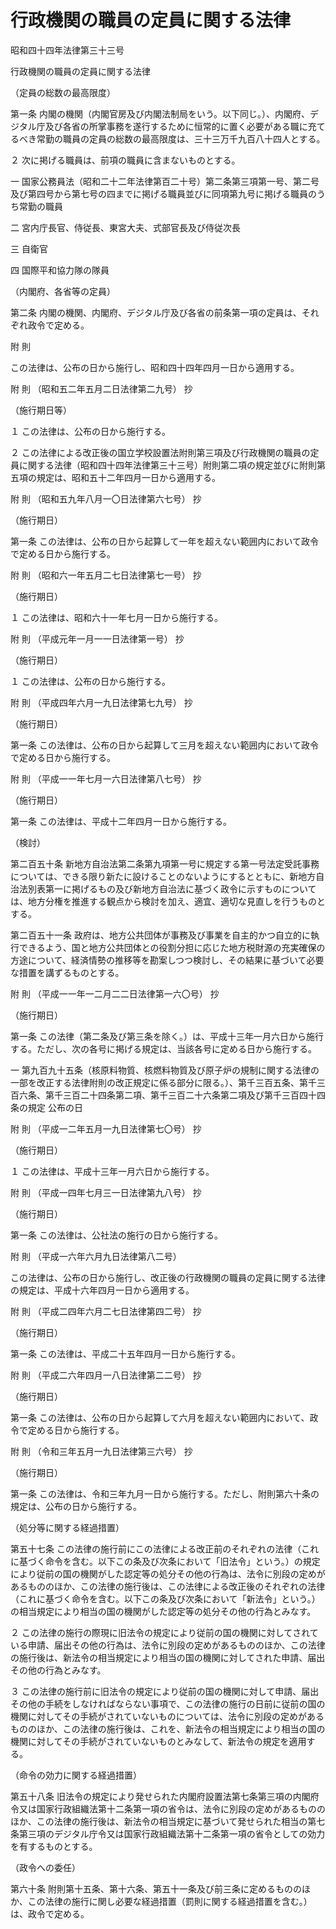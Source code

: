 # 行政機関の職員の定員に関する法律

昭和四十四年法律第三十三号

行政機関の職員の定員に関する法律

（定員の総数の最高限度）

第一条 内閣の機関（内閣官房及び内閣法制局をいう。以下同じ。）、内閣府、デジタル庁及び各省の所掌事務を遂行するために恒常的に置く必要がある職に充てるべき常勤の職員の定員の総数の最高限度は、三十三万千九百八十四人とする。

２ 次に掲げる職員は、前項の職員に含まないものとする。

一 国家公務員法（昭和二十二年法律第百二十号）第二条第三項第一号、第二号及び第四号から第七号の四までに掲げる職員並びに同項第九号に掲げる職員のうち常勤の職員

二 宮内庁長官、侍従長、東宮大夫、式部官長及び侍従次長

三 自衛官

四 国際平和協力隊の隊員

（内閣府、各省等の定員）

第二条 内閣の機関、内閣府、デジタル庁及び各省の前条第一項の定員は、それぞれ政令で定める。

附 則

この法律は、公布の日から施行し、昭和四十四年四月一日から適用する。

附 則 （昭和五二年五月二日法律第二九号） 抄

（施行期日等）

１ この法律は、公布の日から施行する。

２ この法律による改正後の国立学校設置法附則第三項及び行政機関の職員の定員に関する法律（昭和四十四年法律第三十三号）附則第二項の規定並びに附則第五項の規定は、昭和五十二年四月一日から適用する。

附 則 （昭和五九年八月一〇日法律第六七号） 抄

（施行期日）

第一条 この法律は、公布の日から起算して一年を超えない範囲内において政令で定める日から施行する。

附 則 （昭和六一年五月二七日法律第七一号） 抄

（施行期日）

１ この法律は、昭和六十一年七月一日から施行する。

附 則 （平成元年一月一一日法律第一号） 抄

（施行期日）

１ この法律は、公布の日から施行する。

附 則 （平成四年六月一九日法律第七九号） 抄

（施行期日）

第一条 この法律は、公布の日から起算して三月を超えない範囲内において政令で定める日から施行する。

附 則 （平成一一年七月一六日法律第八七号） 抄

（施行期日）

第一条 この法律は、平成十二年四月一日から施行する。

（検討）

第二百五十条 新地方自治法第二条第九項第一号に規定する第一号法定受託事務については、できる限り新たに設けることのないようにするとともに、新地方自治法別表第一に掲げるもの及び新地方自治法に基づく政令に示すものについては、地方分権を推進する観点から検討を加え、適宜、適切な見直しを行うものとする。

第二百五十一条 政府は、地方公共団体が事務及び事業を自主的かつ自立的に執行できるよう、国と地方公共団体との役割分担に応じた地方税財源の充実確保の方途について、経済情勢の推移等を勘案しつつ検討し、その結果に基づいて必要な措置を講ずるものとする。

附 則 （平成一一年一二月二二日法律第一六〇号） 抄

（施行期日）

第一条 この法律（第二条及び第三条を除く。）は、平成十三年一月六日から施行する。ただし、次の各号に掲げる規定は、当該各号に定める日から施行する。

一 第九百九十五条（核原料物質、核燃料物質及び原子炉の規制に関する法律の一部を改正する法律附則の改正規定に係る部分に限る。）、第千三百五条、第千三百六条、第千三百二十四条第二項、第千三百二十六条第二項及び第千三百四十四条の規定 公布の日

附 則 （平成一二年五月一九日法律第七〇号） 抄

（施行期日）

１ この法律は、平成十三年一月六日から施行する。

附 則 （平成一四年七月三一日法律第九八号） 抄

（施行期日）

第一条 この法律は、公社法の施行の日から施行する。

附 則 （平成一六年六月九日法律第八二号）

この法律は、公布の日から施行し、改正後の行政機関の職員の定員に関する法律の規定は、平成十六年四月一日から適用する。

附 則 （平成二四年六月二七日法律第四二号） 抄

（施行期日）

第一条 この法律は、平成二十五年四月一日から施行する。

附 則 （平成二六年四月一八日法律第二二号） 抄

（施行期日）

第一条 この法律は、公布の日から起算して六月を超えない範囲内において、政令で定める日から施行する。

附 則 （令和三年五月一九日法律第三六号） 抄

（施行期日）

第一条 この法律は、令和三年九月一日から施行する。ただし、附則第六十条の規定は、公布の日から施行する。

（処分等に関する経過措置）

第五十七条 この法律の施行前にこの法律による改正前のそれぞれの法律（これに基づく命令を含む。以下この条及び次条において「旧法令」という。）の規定により従前の国の機関がした認定等の処分その他の行為は、法令に別段の定めがあるもののほか、この法律の施行後は、この法律による改正後のそれぞれの法律（これに基づく命令を含む。以下この条及び次条において「新法令」という。）の相当規定により相当の国の機関がした認定等の処分その他の行為とみなす。

２ この法律の施行の際現に旧法令の規定により従前の国の機関に対してされている申請、届出その他の行為は、法令に別段の定めがあるもののほか、この法律の施行後は、新法令の相当規定により相当の国の機関に対してされた申請、届出その他の行為とみなす。

３ この法律の施行前に旧法令の規定により従前の国の機関に対して申請、届出その他の手続をしなければならない事項で、この法律の施行の日前に従前の国の機関に対してその手続がされていないものについては、法令に別段の定めがあるもののほか、この法律の施行後は、これを、新法令の相当規定により相当の国の機関に対してその手続がされていないものとみなして、新法令の規定を適用する。

（命令の効力に関する経過措置）

第五十八条 旧法令の規定により発せられた内閣府設置法第七条第三項の内閣府令又は国家行政組織法第十二条第一項の省令は、法令に別段の定めがあるもののほか、この法律の施行後は、新法令の相当規定に基づいて発せられた相当の第七条第三項のデジタル庁令又は国家行政組織法第十二条第一項の省令としての効力を有するものとする。

（政令への委任）

第六十条 附則第十五条、第十六条、第五十一条及び前三条に定めるもののほか、この法律の施行に関し必要な経過措置（罰則に関する経過措置を含む。）は、政令で定める。
